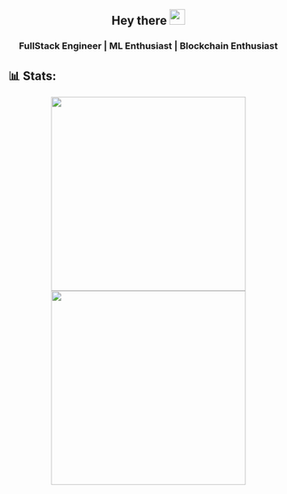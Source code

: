 <h2 align="center">
  Hey there <img src="https://media.giphy.com/media/hvRJCLFzcasrR4ia7z/giphy.gif" width="28">
</h2>

<h3 align='center'>
  FullStack Engineer | ML Enthusiast | Blockchain Enthusiast
</h3>

## 📊 Stats:

<div style="text-align: center;">
  <img src="https://github-profile-summary-cards.vercel.app/api/cards/most-commit-language?username=l0s0s&theme=2077" width="350">
  <img src="http://github-profile-summary-cards.vercel.app/api/cards/stats?username=l0s0s&theme=2077" width="350">
</div>
